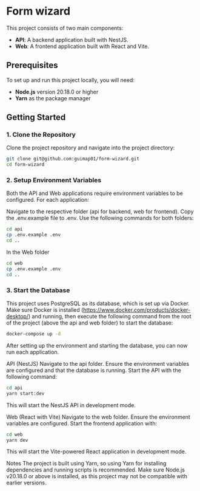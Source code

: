 # Form wizard

This project consists of two main components:

- **API**: A backend application built with NestJS.
- **Web**: A frontend application built with React and Vite.

## Prerequisites

To set up and run this project locally, you will need:

- **Node.js** version 20.18.0 or higher
- **Yarn** as the package manager

## Getting Started

### 1. Clone the Repository

Clone the project repository and navigate into the project directory:

```bash
git clone git@github.com:guimap01/form-wizard.git
cd form-wizard
```

### 2. Setup Environment Variables

Both the API and Web applications require environment variables to be configured. For each application:

Navigate to the respective folder (api for backend, web for frontend).
Copy the .env.example file to .env.
Use the following commands for both folders:

```bash
cd api
cp .env.example .env
cd ..
```

In the Web folder

```bash
cd web
cp .env.example .env
cd ..
```

### 3. Start the Database

This project uses PostgreSQL as its database, which is set up via Docker. Make sure Docker is installed (https://www.docker.com/products/docker-desktop/) and running, then execute the following command from the root of the project (above the api and web folder) to start the database:

```bash
docker-compose up -d
```

After setting up the environment and starting the database, you can now run each application.

API (NestJS)
Navigate to the api folder.
Ensure the environment variables are configured and that the database is running.
Start the API with the following command:

```bash
cd api
yarn start:dev
```

This will start the NestJS API in development mode.

Web (React with Vite)
Navigate to the web folder.
Ensure the environment variables are configured.
Start the frontend application with:

```bash
cd web
yarn dev
```

This will start the Vite-powered React application in development mode.

Notes
The project is built using Yarn, so using Yarn for installing dependencies and running scripts is recommended.
Make sure Node.js v20.18.0 or above is installed, as this project may not be compatible with earlier versions.
